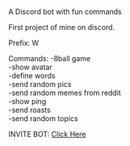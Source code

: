 A Discord bot with fun commands

First project of mine on discord.

Prefix: W

Commands: -8ball game  
-show avatar  
-define words  
-send random pics  
-send random memes from reddit  
-show ping  
-send roasts  
-send random topics  

INVITE BOT: [Click Here](https://discord.com/api/oauth2/authorize?client_id=746827569311121479&permissions=0&scope=bot)

